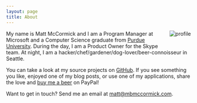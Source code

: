 ```yaml
---
layout: page
title: About
---
```


<img src="http://www.gravatar.com/avatar/10f112c27a538601fcdefc994da16fa3?s=200" alt="profile" style="float: right; margin: 0 0 20px 20px;" />

My name is Matt McCormick and I am a Program Manager at Microsoft and a Computer Science graduate from <a href="http://www.purdue.edu" target="_blank">Purdue University</a>. During the day, I am a Product Owner for the Skype team. At night, I am a hacker/chef/gardener/dog-lover/beer-connoisseur in Seattle.

You can take a look at my source projects on <a href="https://www.github.com/mbmccormick" target="_blank">GitHub</a>. If you see something you like, enjoyed one of my blog posts, or use one of my applications, share the love and <a href="/donate">buy me a beer</a> on PayPal!

Want to get in touch? Send me an email at <a href="mailto:matt@mbmccormick.com">matt@mbmccormick.com</a>.
